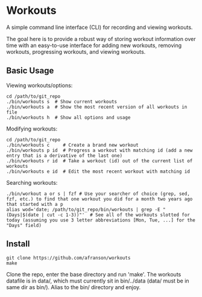 # Workouts

A simple command line interface (CLI) for recording and viewing workouts.

The goal here is to provide a robust way of storing workout information over time with an easy-to-use interface for adding new workouts, removing workouts, progressing workouts, and viewing workouts.

## Basic Usage

Viewing workouts/options:
```
cd /path/to/git_repo
./bin/workouts s  # Show current workouts
./bin/workouts a  # Show the most recent version of all workouts in file
./bin/workouts h  # Show all options and usage
```

Modifying workouts:
```
cd /path/to/git_repo
./bin/workouts c     # Create a brand new workout
./bin/workouts p id  # Progress a workout with matching id (add a new entry that is a derivative of the last one)
./bin/workouts r id  # Take a workout (id) out of the current list of workouts
./bin/workouts e id  # Edit the most recent workout with matching id
```

Searching workouts:
```
./bin/workout a or s | fzf # Use your searcher of choice (grep, sed, fzf, etc.) to find that one workout you did for a month two years ago that started with a p
alias wod='date; /path/to/git_repo/bin/workouts | grep -E "(Days|$(date | cut -c 1-3))"'  # See all of the workouts slotted for today (assuming you use 3 letter abbreviations [Mon, Tue, ...] for the "Days" field)

```

## Install

```
git clone https://github.com/afranson/workouts
make
```

Clone the repo, enter the base directory and run 'make'. The workouts datafile is in data/, which must currently sit in bin/../data (data/ must be in same dir as bin/). Alias to the bin/ directory and enjoy.
